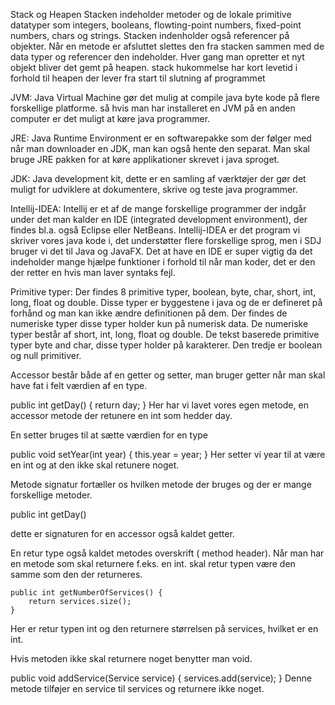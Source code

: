 Stack og Heapen
Stacken indeholder metoder og de lokale primitive datatyper som integers, booleans, flowting-point numbers, fixed-point numbers, chars og strings. Stacken indenholder også referencer på objekter.
Når en metode er afsluttet slettes den fra stacken sammen med de data typer og referencer den indeholder.
Hver gang man opretter et nyt objekt bliver det gemt på heapen.
stack hukommelse har kort levetid i forhold til heapen der lever fra start til slutning af programmet

JVM: 
Java Virtual Machine gør det mulig at compile java byte kode på flere forskellige platforme. så hvis man har installeret en JVM på en anden computer er det muligt at køre java programmer.

JRE:
Java Runtime Environment er en softwarepakke som der følger med når man downloader en JDK, man kan også hente den separat. Man skal bruge JRE pakken for at køre applikationer skrevet i java sproget.

JDK:
Java development kit, dette er en samling af værktøjer der gør det muligt for udviklere at dokumentere, skrive og teste java programmer. 

Intellij-IDEA:
Intellij er et af de mange forskellige programmer der indgår under det man kalder en IDE (integrated development environment), der findes bl.a. også Eclipse eller NetBeans. Intellij-IDEA er det program vi skriver vores java kode i, det understøtter flere forskellige sprog, men i SDJ bruger vi det til Java og JavaFX. Det at have en IDE er super vigtig da det indeholder mange hjælpe funktioner i forhold til når man koder, det er den der retter en hvis man laver syntaks fejl. 

Primitive typer:
Der findes 8 primitive typer, boolean, byte, char, short, int, long, float og double. Disse typer er byggestene i java og de er defineret på forhånd og man kan ikke ændre definitionen på dem.
Der findes de numeriske typer disse typer holder kun på numerisk data. De numeriske typer består af  short, int, long, float og double. 
De tekst baserede primitive typer byte and char, disse typer holder på karakterer.
Den tredje er boolean og null primitiver. 

Accessor består både af en getter og setter, man bruger getter når man skal have fat i felt værdien af en type.

 public int getDay() {
        return day;
    }
Her har vi lavet vores egen metode, en accessor metode der retunere en int som hedder day.


En setter bruges til at sætte værdien for en type

 public void setYear(int year) {
        this.year = year;
    }
Her setter vi year til at være en int og at den ikke skal retunere noget.
	
Metode signatur fortæller os hvilken metode der bruges og der er mange forskellige metoder.

public int getDay()

dette er signaturen for en accessor også kaldet getter.

En retur type også kaldet metodes overskrift ( method header). 
Når man har en metode som skal returnere f.eks. en int. 
skal retur typen være den samme som den der returneres.

    public int getNumberOfServices() {
        return services.size();
    }
Her er retur typen int og den returnere størrelsen på services, hvilket er en int.

Hvis metoden ikke skal returnere noget benytter man void. 

public void addService(Service service) {
        services.add(service);
    } 
Denne metode tilføjer en service til services og returnere ikke noget.

    



